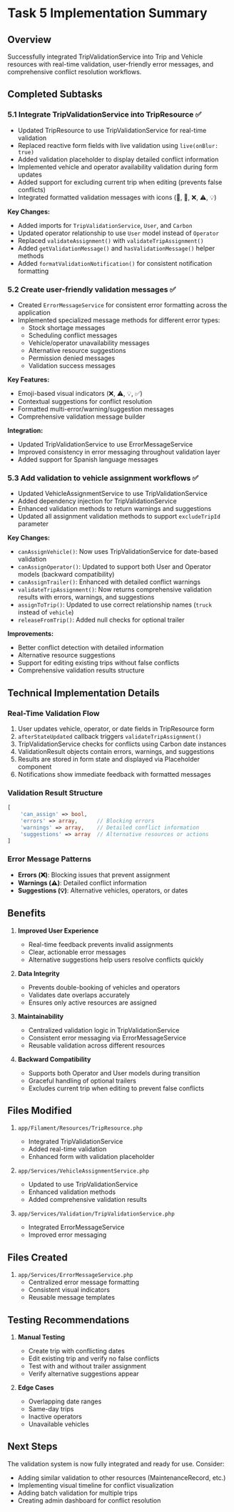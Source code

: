 # Task 5 Implementation Summary

## Overview
Successfully integrated TripValidationService into Trip and Vehicle resources with real-time validation, user-friendly error messages, and comprehensive conflict resolution workflows.

## Completed Subtasks

### 5.1 Integrate TripValidationService into TripResource ✅
- Updated TripResource to use TripValidationService for real-time validation
- Replaced reactive form fields with live validation using `live(onBlur: true)`
- Added validation placeholder to display detailed conflict information
- Implemented vehicle and operator availability validation during form updates
- Added support for excluding current trip when editing (prevents false conflicts)
- Integrated formatted validation messages with icons (🚛, 👤, ❌, ⚠️, 💡)

**Key Changes:**
- Added imports for `TripValidationService`, `User`, and `Carbon`
- Updated operator relationship to use `User` model instead of `Operator`
- Replaced `validateAssignment()` with `validateTripAssignment()`
- Added `getValidationMessage()` and `hasValidationMessage()` helper methods
- Added `formatValidationNotification()` for consistent notification formatting

### 5.2 Create user-friendly validation messages ✅
- Created `ErrorMessageService` for consistent error formatting across the application
- Implemented specialized message methods for different error types:
  - Stock shortage messages
  - Scheduling conflict messages
  - Vehicle/operator unavailability messages
  - Alternative resource suggestions
  - Permission denied messages
  - Validation success messages

**Key Features:**
- Emoji-based visual indicators (❌, ⚠️, 💡, ✅)
- Contextual suggestions for conflict resolution
- Formatted multi-error/warning/suggestion messages
- Comprehensive validation message builder

**Integration:**
- Updated TripValidationService to use ErrorMessageService
- Improved consistency in error messaging throughout validation layer
- Added support for Spanish language messages

### 5.3 Add validation to vehicle assignment workflows ✅
- Updated VehicleAssignmentService to use TripValidationService
- Added dependency injection for TripValidationService
- Enhanced validation methods to return warnings and suggestions
- Updated all assignment validation methods to support `excludeTripId` parameter

**Key Changes:**
- `canAssignVehicle()`: Now uses TripValidationService for date-based validation
- `canAssignOperator()`: Updated to support both User and Operator models (backward compatibility)
- `canAssignTrailer()`: Enhanced with detailed conflict warnings
- `validateTripAssignment()`: Now returns comprehensive validation results with errors, warnings, and suggestions
- `assignToTrip()`: Updated to use correct relationship names (`truck` instead of `vehicle`)
- `releaseFromTrip()`: Added null checks for optional trailer

**Improvements:**
- Better conflict detection with detailed information
- Alternative resource suggestions
- Support for editing existing trips without false conflicts
- Comprehensive validation results structure

## Technical Implementation Details

### Real-Time Validation Flow
1. User updates vehicle, operator, or date fields in TripResource form
2. `afterStateUpdated` callback triggers `validateTripAssignment()`
3. TripValidationService checks for conflicts using Carbon date instances
4. ValidationResult objects contain errors, warnings, and suggestions
5. Results are stored in form state and displayed via Placeholder component
6. Notifications show immediate feedback with formatted messages

### Validation Result Structure
```php
[
    'can_assign' => bool,
    'errors' => array,      // Blocking errors
    'warnings' => array,    // Detailed conflict information
    'suggestions' => array  // Alternative resources or actions
]
```

### Error Message Patterns
- **Errors (❌)**: Blocking issues that prevent assignment
- **Warnings (⚠️)**: Detailed conflict information
- **Suggestions (💡)**: Alternative vehicles, operators, or dates

## Benefits

1. **Improved User Experience**
   - Real-time feedback prevents invalid assignments
   - Clear, actionable error messages
   - Alternative suggestions help users resolve conflicts quickly

2. **Data Integrity**
   - Prevents double-booking of vehicles and operators
   - Validates date overlaps accurately
   - Ensures only active resources are assigned

3. **Maintainability**
   - Centralized validation logic in TripValidationService
   - Consistent error messaging via ErrorMessageService
   - Reusable validation across different resources

4. **Backward Compatibility**
   - Supports both Operator and User models during transition
   - Graceful handling of optional trailers
   - Excludes current trip when editing to prevent false conflicts

## Files Modified

1. `app/Filament/Resources/TripResource.php`
   - Integrated TripValidationService
   - Added real-time validation
   - Enhanced form with validation placeholder

2. `app/Services/VehicleAssignmentService.php`
   - Updated to use TripValidationService
   - Enhanced validation methods
   - Added comprehensive validation results

3. `app/Services/Validation/TripValidationService.php`
   - Integrated ErrorMessageService
   - Improved error messaging

## Files Created

1. `app/Services/ErrorMessageService.php`
   - Centralized error message formatting
   - Consistent visual indicators
   - Reusable message templates

## Testing Recommendations

1. **Manual Testing**
   - Create trip with conflicting dates
   - Edit existing trip and verify no false conflicts
   - Test with and without trailer assignment
   - Verify alternative suggestions appear

2. **Edge Cases**
   - Overlapping date ranges
   - Same-day trips
   - Inactive operators
   - Unavailable vehicles

## Next Steps

The validation system is now fully integrated and ready for use. Consider:
- Adding similar validation to other resources (MaintenanceRecord, etc.)
- Implementing visual timeline for conflict visualization
- Adding batch validation for multiple trips
- Creating admin dashboard for conflict resolution
